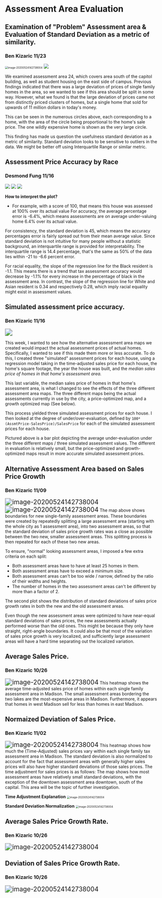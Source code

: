 # Assessment Area Evaluation


## Examination of "Problem" Assessment area & Evaluation of Standard Deviation as a metric of similarity.
### Ben Kizaric 11/23
<img src="./media/price_dev_assmt.svg" alt="image-20200524142738004" style="zoom:60%;" />
<img src="./media/trouble_area_prices.svg">

We examined assessment area 24, which covers area south of the capitol building, as well as student housing on the east side of campus. Previous findings indicated that there was a large deviation of prices of single family homes in the area, so we wanted to see if this area should  be split in some way. However, what we found is that the large deviation of prices came not from distinctly priced clusters of homes, but a single home that sold for upwards of 11 million dollars in today's money.

This can be seen in the numerous circles above, each corresponding to a home, with the area of the circle being proportional to the home's sale price. The one wildly expensive home is shown as the very large circle. 

This finding has made us question the usefulness standard deviation as a metric of similarity. Standard deviation looks to be sensitive to outliers in the data. We might be better off using Interquartile Range or similar metric.

## Assessment Price Accuracy by Race
### Desmond Fung 11/16
<img src="./media/AssmtAccuracy_Black.png">
<img src="./media/AssmtAccuracy_White.png">
<img src="./media/AssmtAccuracy_Asian.png">

**How to interpret the plot?**

 - For example, with a score of 100, that means this house was assessed at 100% over its actual value
For accuracy, the average percentage error is -6.4%, which means assessments are on average under-valuing home 6.4% over its actual value.

For consistency, the standard deviation is 45, which means the accuracy percentages error is fairly spread out from their mean average value. Since standard deviation is not intuitive for many people without a statistic background, an interquartile range is provided for interpretability. The interquartile range is 14.4 percentage, that's the same as 50% of the data lies within -21 to -6.6 percent error.

For racial equality, the slope of the regression line for the Black resident is -1.1. This means there is a trend that tax assessment accuracy would decrease by -1.1% for every increase in the percentage of black in the assessment area. In contrast, the slope of the regression line for White and Asian resident is 0.34 and respectively 0.28, which imply racial equality might exist in assessment values.

## Simulated assessment price accuracy.
### Ben Kizaric 11/16
<img src="./media/simulated_map_performance.svg" style="zoom:150%;">

This week, I wanted to see how the alternative assessment area maps we created would impact the actual assessment prices of actual homes. Specifically,  I wanted to see if this made them more or less accurate. To do this, I created three "simulated" assessment prices for each house, using a regression model taking in the time-adjusted sales price for each house, the home's square footage, the year the house was built, and the *median sales price of homes in that home's assessment area.*

This last variable, the median sales price of homes in that home's assessment area, is what I changed to see the effects of the three different assessment area maps.  The three different maps being the actual assessments currently in use by the city, a price-optimized map, and a growth optimized map (See below). 

This process yielded three simulated assessment prices for each house. I then looked at the degree of under/over-evaluation, defined by `100*(AssmtPrice-SalesPrice)/SalesPrice` for each of the simulated assessment prices for each house. 

Pictured above is a bar plot depicting the average under-evaluation under the three different maps / three simulated assessment values. The different in evaluation is relatively small, but the price-optimized and growth-optimized maps result in more accurate simulated assessment prices. 

## Alternative Assessment Area based on Sales Price Growth
### Ben Kizaric 11/09
<img src="./media/assmt_area_growth_opt.svg" alt="image-20200524142738004" style="zoom:150%;" />
<img src="./media/new_area_price_hist.svg" alt="image-20200524142738004" style="zoom:150%;" />
The map above shows boundaries for new single-family assessment areas. These boundaries were created by repeatedly splitting a large assessment area (starting with the whole city as 1 assessment area), into two assessment areas, so that the standard deviation of sales price growth rates was a close as possible between the two new, smaller assessment areas. This splitting process is then repeated for each of these two new areas.

To ensure, "normal" looking assessment areas, I imposed a few extra criteria on each split:
-  Both assessment areas have to have at least 25 homes in them.
-  Both assessment areas have to exceed a minimum size.
-  Both assessment areas can't be too wide / narrow, defined by the ratio of their widths and heights.
-  The number of homes in the two assessment areas can't be different by more than a factor of 2.

The second plot shows the distribution of standard deviations of sales price growth rates in both the new and the old assessment areas.

Even though the new assessment areas were optimized to have near-equal standard deviations of sales prices, the new assessments actually performed worse than the old ones. This might be because they only have straight, right-angle boundaries. It could also be that most of the variation of sales price growth is very localized, and sufficiently large assessment areas will have a hard time separating out the localized variation.

## Average Sales Price.
### Ben Kizaric 10/26
<img src="./media/price_avg_assmt.svg" alt="image-20200524142738004" style="zoom:150%;" />
This heatmap shows the average time-adjusted sales price of homes within each single family assessment area in Madison. 
The small assessment areas bordering the two lakes are the most-expensive areas in Madison. Furthermore, it appears that homes in west Madison sell for less than homes in east Madison. 

## Normaized Deviation of Sales Price.
### Ben Kizaric 11/02
<img src="./media/price_dev_assmt.svg" alt="image-20200524142738004" style="zoom:150%;" />
This heatmap shows how much the (Time-Adjusted) sales prices vary within each single family tax assessment area in Madison. The standard deviation is also normalized to account for the fact that assessment areas with generally higher sales prices will also have higher standard deviations of those sales prices.
The time adjustment for sales prices is as follows:
The map shows how most assessment areas have relatively small standard deviations, with the exception of the downtown assessment area downtown, south of the capital. This area will be the topic of further investigation.  

**Time Adjustment Explanation**
<img src="./media/time_adjustment.png" alt="image-20200524142738004" style="zoom:60%;" />

**Standard Deviation Normalization**
<img src="./media/price_std_dev_normalized.png" alt="image-20200524142738004" style="zoom:60%;" />

## Average Sales Price Growth Rate.
### Ben Kizaric 10/26
<img src="./media/growth_avg_assmt.svg" alt="image-20200524142738004" style="zoom:150%;" />

## Deviation of Sales Price Growth Rate.
### Ben Kizaric 10/26
<img src="./media/growth_dev_assmt.svg" alt="image-20200524142738004" style="zoom:150%;" />
